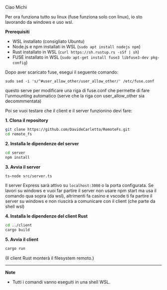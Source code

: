 Ciao Michi

Per ora funziona tutto su linux (fuse funziona solo con linux), io sto lavorando da windows e uso wsl. 

**Prerequisiti**
- WSL installato (consigliato Ubuntu)
- Node.js e npm installati in WSL (`sudo apt install nodejs npm`)
- Rust installato in WSL (`curl https://sh.rustup.rs -sSf | sh`)
- FUSE installato in WSL (`sudo apt-get install fuse3 libfuse3-dev pkg-config`)
  
Dopo aver scaricato fuse, esegui il seguente comando:

`sudo sed -i 's/^#user_allow_other/user_allow_other/' /etc/fuse.conf`

questo serve per modificare una riga di fuse.conf che permette di fare l'unmounting automatico (serve che la riga con user_allow_other sia decommmentata)

Poi se vuoi testare che il client e il server funzionino devi fare:

**1. Clona il repository**
```sh
git clone https://github.com/DavideCarletto/RemoteFs.git
cd remote_fs
```

**2. Installa le dipendenze del server**
```sh
cd server
npm install
```

**3. Avvia il server**
```sh
ts-node src/server.ts
```
Il server Express sarà attivo su `localhost:3000` o la porta configurata. Se lavori su windows e vuoi far partire il server non usare npm start ma usa il comando qua sopra (da wsl), altrimenti fa casino e vscode ti fa partire il server su windows e non riuscirà a comunicare con il client (che parte da shell wsl)

**4. Installa le dipendenze del client Rust**
```sh
cd ../client
cargo build
```

**5. Avvia il client**
```sh
cargo run
```
(Il client Rust monterà il filesystem remoto.)

---

**Note**
- Tutti i comandi vanno eseguiti in una shell WSL.



